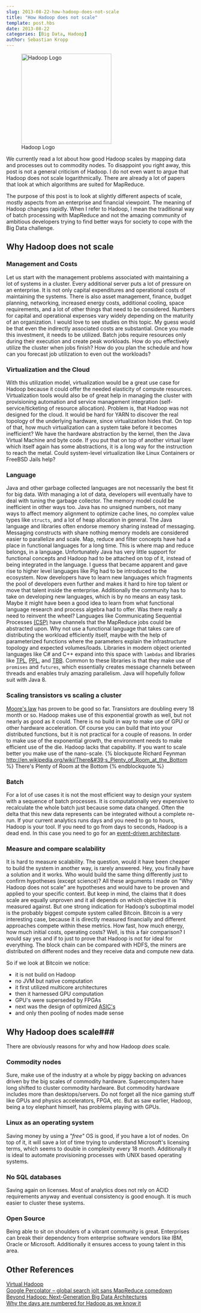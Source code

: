 ```yaml
---
slug: 2013-08-22-how-hadoop-does-not-scale
title: "How Hadoop does not scale"
template: post.hbs
date: 2013-08-22
categories: [Big Data, Hadoop]
author: Sebastian Kropp
---
```


<figure class="floatRight">
	<img style="width: 240px;" src="/images/hadoop/hadoop-elephant.png" alt="Hadoop Logo">
	<figcaption>Hadoop Logo</figcaption>
</figure>

We currently read a lot about how good Hadoop scales by mapping data and processes out to commodity nodes. To disappoint you right away, this post is not a general criticism of Hadoop. I do not even want to argue that Hadoop does not scale logarithmically. There are already a lot of papers that look at which algorithms are suited for MapReduce. 

The purpose of this post is to look at slightly different aspects of scale, mostly aspects from an enterprise and financial viewpoint. The meaning of Hadoop changes rapidly. When I refer to Hadoop, I mean the traditional way of batch processing with MapReduce and not the amazing community of ambitious developers trying to find better ways for society to cope with the Big Data challenge. 
<!--fold-->
## Why Hadoop does not scale

### Management and Costs
Let us start with the management problems associated with maintaining a lot of systems in a cluster. Every additional server puts a lot of pressure on an enterprise. It is not only capital expenditures and operational costs of maintaining the systems. There is also asset management, finance, budget planning, networking, increased energy costs, additional cooling, space requirements, and a lot of other things that need to be considered. Numbers for capital and operational expenses vary widely depending on the maturity of an organization. I would love to see studies on this topic. My guess would be that even the indirectly associated costs are substantial. Once you made this investment, it needs to be utilized. Batch jobs require resources only during their execution and create peak workloads. How do you effectively utilize the cluster when jobs finish? How do you plan the schedule and how can you forecast job utilization to even out the workloads?

### Virtualization and the Cloud
With this utilization model, virtualization would be a great use case for Hadoop because it could offer the needed elasticity of compute resources. Virtualization tools would also be of great help in managing the cluster with provisioning automation and service management integration (self-service/ticketing of resource allocation). Problem is, that Hadoop was not designed for the cloud. It would be hard for YARN to discover the real topology of the underlying hardware, since virtualization hides that. On top of that, how much virtualization can a system take before it becomes inefficient? We have the hardware abstraction by the kernel, then the Java Virtual Machine and byte code. If you put that on top of another virtual layer which itself again has some abstractions, it is a long way for the instruction to reach the metal. Could system-level virtualization like Linux Containers or FreeBSD Jails help? 

### Language
Java and other garbage collected languages are not necessarily the best fit for big data. With managing a lot of data, developers will eventually have to deal with tuning the garbage collector. The memory model could be inefficient in other ways too. Java has no unsigned numbers, not many ways to affect memory alignment to optimize cache lines, no complex value types like `structs`, and a lot of heap allocation in general. The Java language and libraries often endorse memory sharing instead of messaging. Messaging constructs with share nothing memory models are considered easier to parallelize and scale. Map, reduce and filter concepts have had a place in functional languages for a long time. This is where map and reduce belongs, in a language. Unfortunately Java has very little support for functional concepts and Hadoop had to be attached on top of it, instead of being integrated in the language. I guess that became apparent and gave rise to higher level languages like Pig had to be introduced to the ecosystem. Now developers have to learn new languages which fragments the pool of developers even further and makes it hard to hire top talent or move that talent inside the enterprise. Additionally the community has to take on developing new languages, which is by no means an easy task. Maybe it might have been a good idea to learn from what functional language research and process algebra had to offer. Was there really a need to reinvent the wheel? Languages like Communicating Sequential Processes [(CSP)](http://en.wikipedia.org/wiki/Communicating_sequential_processes) have channels that the MapReduce jobs could be abstracted upon. Why not use a functional language that takes care of distributing the workload efficiently itself, maybe with the help of parameterized functions where the parameters explain the infrastructure topology and expected volumes/loads. Libraries in modern object oriented languages like C# and C++ expand into this space with `lambdas` and libraries like [TPL](http://en.wikipedia.org/wiki/Parallel_Extensions#Task_Parallel_Library), [PPL](http://en.wikipedia.org/wiki/Parallel_Patterns_Library), and [TBB](http://en.wikipedia.org/wiki/Threading_Building_Blocks). Common to these libraries is that they make use of `promises` and `futures`, which essentially creates message channels between threads and enables truly amazing parallelism. Java will hopefully follow suit with Java 8. 
### Scaling transistors vs scaling a cluster
[Moore's law](http://en.wikipedia.org/wiki/Moore%27s_law) has proven to be good so far. Transistors are doubling every 18 month or so. Hadoop makes use of this exponential growth as well, but not nearly as good as it could. There is no build in way to make use of GPU or other hardware acceleration. Of course you can build that into your distributed functions, but it is not practical for a couple of reasons. In order to make use of the exponential growth, the environment needs to make efficient use of the die. Hadoop lacks that capability. If you want to scale better you make use of the nano-scale.
{% blockquote Richard Feynman http://en.wikipedia.org/wiki/There&#39;s_Plenty_of_Room_at_the_Bottom %}
There's Plenty of Room at the Bottom
{% endblockquote %}
### Batch
For a lot of use cases it is not the most efficient way to design your system with a sequence of batch processes. It is computationally very expensive to recalculate the whole batch just because some data changed. Often the delta that this new data represents can be integrated without a complete re-run. If your current analytics runs days and you need to go to hours, Hadoop is your tool. If you need to go from days to seconds, Hadoop is a dead end. In this case you need to go for an [event-driven architecture](http://en.wikipedia.org/wiki/Event-driven_architecture). 
### Measure and compare scalability
It is hard to measure scalability. The question, would it have been cheaper to build the system in another way, is rarely answered. Hey, you finally have a solution and it works. Who would build the same thing differently just to confirm hypotheses (except science)? All these arguments I made on "Why Hadoop does not scale" are hypotheses and would have to be proven and applied to your specific context. But keep in mind, the claims that it does scale are equally unproven and it all depends on which objective it is measured against. 
But one strong indication for Hadoop’s suboptimal model is the probably biggest compute system called Bitcoin. Bitcoin is a very interesting case, because it is directly measured financially and different approaches compete within these metrics. How fast, how much energy, how much initial costs, operating costs? Well, is this a fair comparison? I would say yes and if to just to prove that Hadoop is not for ideal for everything. The block chain can be compared with HDFS, the miners are distributed on different nodes and they receive data and compute new data.

So if we look at Bitcoin we notice:

* it is not build on Hadoop
* no JVM but native computation
* it first utilized multicore architectures
* then it harnessed GPU computation
* GPU's were superseded by FPGAs
* next was the design of optimized [ASIC's](http://en.wikipedia.org/wiki/Application-specific_integrated_circuit)
* and only then pooling of nodes made sense

## Why Hadoop does scale###
There are obviously reasons for why and how Hadoop _does_ scale.

### Commodity nodes 
Sure, make use of the industry at a whole by piggy backing on advances driven by the big scales of commodity hardware. Supercomputers have long shifted to cluster commodity hardware. But commodity hardware includes more than desktops/servers. Do not forget all the nice gaming stuff like GPUs and physics accelerators, FPGA, etc. But as saw earlier, Hadoop, being a toy elephant himself, has problems playing with GPUs.

### Linux as an operating system
Saving money by using a *"free"* OS is good, if you have a lot of nodes. On top of it, it will save a lot of time trying to understand Microsoft's licensing terms, which seems to double in complexity every 18 month. Additionally it is ideal to automate provisioning processes with UNIX based operating systems. 

### No SQL databases
Saving again on licenses. Most of analytics does not rely on ACID requirements anyway and eventual consistency is good enough. It is much easier to cluster these systems. 

### Open Source
Being able to sit on shoulders of a vibrant community is great. Enterprises can break their dependency from enterprise software vendors like IBM, Oracle or Microsoft. Additionally it ensures access to young talent in this area. 


## Other References
[Virtual Hadoop](https://wiki.apache.org/hadoop/Virtual%20Hadoop)  
[Google Percolator – global search jolt sans MapReduce comedown](http://www.theregister.co.uk/2010/09/24/google_percolator/)  
[Beyond Hadoop: Next-Generation Big Data Architectures](http://www.nytimes.com/external/gigaom/2010/10/23/23gigaom-beyond-hadoop-next-generation-big-data-architectu-81730.html)  
[Why the days are numbered for Hadoop as we know it](http://gigaom.com/2012/07/07/why-the-days-are-numbered-for-hadoop-as-we-know-it/)  
